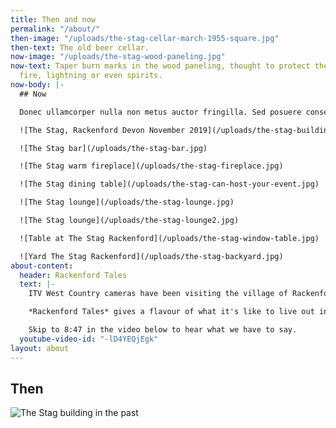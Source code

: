 ```yaml
---
title: Then and now
permalink: "/about/"
then-image: "/uploads/the-stag-cellar-march-1955-square.jpg"
then-text: The old beer cellar.
now-image: "/uploads/the-stag-wood-paneling.jpg"
now-text: Taper burn marks in the wood paneling, thought to protect the building from
  fire, lightning or even spirits.
now-body: |-
  ## Now

  Donec ullamcorper nulla non metus auctor fringilla. Sed posuere consectetur est at lobortis. Nullam id dolor id nibh ultricies vehicula ut id elit. Aenean eu leo quam. Pellentesque ornare sem lacinia quam venenatis vestibulum. Donec ullamcorper nulla non metus auctor fringilla. Etiam porta sem malesuada magna mollis euismod. Donec ullamcorper nulla non metus auctor fringilla.

  ![The Stag, Rackenford Devon November 2019](/uploads/the-stag-building-Nov-2019.jpg)

  ![The Stag bar](/uploads/the-stag-bar.jpg)

  ![The Stag warm fireplace](/uploads/the-stag-fireplace.jpg)

  ![The Stag dining table](/uploads/the-stag-can-host-your-event.jpg)

  ![The Stag lounge](/uploads/the-stag-lounge.jpg)

  ![The Stag lounge](/uploads/the-stag-lounge2.jpg)

  ![Table at The Stag Rackenford](/uploads/the-stag-window-table.jpg)

  ![Yard The Stag Rackenford](/uploads/the-stag-backyard.jpg)
about-content:
  header: Rackenford Tales
  text: |-
    ITV West Country cameras have been visiting the village of Rackenford in Devon, hearing the stories of the people who live here and finding out what makes a rural West Country village tick.

    *Rackenford Tales* gives a flavour of what it's like to live out in the country, to run a business, to go to a small village school, and how things have changed over the years for rural farming communities like this.

    Skip to 8:47 in the video below to hear what we have to say.
  youtube-video-id: "-lD4YEQjEgk"
layout: about
---
```


## Then

![The Stag building in the past](/uploads/the-stag-old.jpg)
